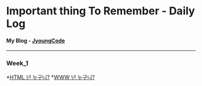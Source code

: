 # Important thing To Remember - Daily Log

#### My Blog - [JyoungCode](http://jyoungcode.github.io/)
--------------------------------------------------------
### Week_1
*[HTML 넌 누구니?]()
*[WWW 넌 누구니?]()




